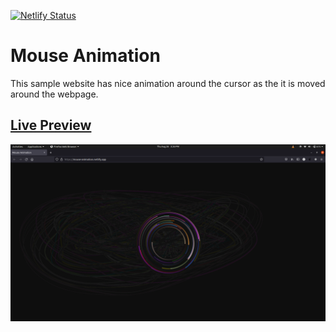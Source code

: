 [![Netlify Status](https://api.netlify.com/api/v1/badges/e91159ae-128b-4222-976f-e46ceef9825e/deploy-status)](https://app.netlify.com/sites/mouse-animation/deploys)

# Mouse Animation

This sample website has nice animation around the cursor as the it is moved around the webpage.

## [Live Preview](https://mouse-animation.netlify.app/)

![screenshots](./screenshot.png)
